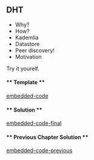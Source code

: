 DHT
---
* Why?
* How?
* Kademlia
* Datastore
* Peer discovery!
* Motivation

Try it yourelf.

<!-- tabs:start -->

#### ** Template **

[embedded-code](../assets/4/4.2-template-code.js ':include :type=code embed-template')

#### ** Solution **

[embedded-code-final](../assets/4/4.2-finished-code.js ':include :type=code embed-final')

#### ** Previous Chapter Solution **

[embedded-code-previous](../assets/4/4.1-finished-code.js ':include :type=code embed-previous')

<!-- tabs:end -->
